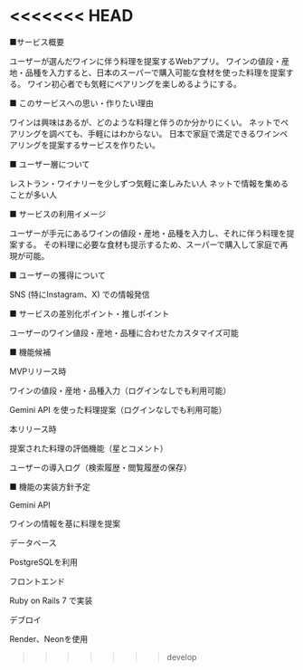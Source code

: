 <<<<<<< HEAD
=======
■サービス概要

ユーザーが選んだワインに伴う料理を提案するWebアプリ。
ワインの値段・産地・品種を入力すると、日本のスーパーで購入可能な食材を使った料理を提案する。
ワイン初心者でも気軽にペアリングを楽しめるようにする。

■ このサービスへの思い・作りたい理由

ワインは興味はあるが、どのような料理と伴うのか分かりにくい。
ネットでペアリングを調べても、手軽にはわからない。
日本で家庭で満足できるワインペアリングを提案するサービスを作りたい。

■ ユーザー層について

レストラン・ワイナリーを少しずつ気軽に楽しみたい人
ネットで情報を集めることが多い人

■ サービスの利用イメージ

ユーザーが手元にあるワインの値段・産地・品種を入力し、それに伴う料理を提案する。
その料理に必要な食材も提示するため、スーパーで購入して家庭で再現が可能。

■ ユーザーの獲得について

SNS (特にInstagram、X) での情報発信

■ サービスの差別化ポイント・推しポイント

ユーザーのワイン値段・産地・品種に合わせたカスタマイズ可能

■ 機能候補

MVPリリース時

ワインの値段・産地・品種入力（ログインなしでも利用可能）

Gemini API を使った料理提案（ログインなしでも利用可能）

本リリース時

提案された料理の評価機能（星とコメント）

ユーザーの導入ログ（検索履歴・閲覧履歴の保存）

■ 機能の実装方針予定

Gemini API

ワインの情報を基に料理を提案

データベース

PostgreSQLを利用

フロントエンド

Ruby on Rails 7 で実装

デブロイ

Render、Neonを使用
>>>>>>> develop
